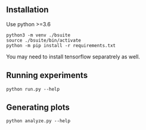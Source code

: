 
## Installation
Use python >=3.6
```
python3 -m venv ./bsuite
source ./bsuite/bin/activate
python -m pip install -r requirements.txt
```
You may need to install tensorflow separatrely as well.




## Running experiments
```
python run.py --help
```

## Generating plots
```
python analyze.py --help
```
